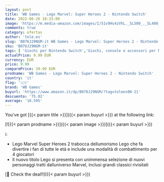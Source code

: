 ```yaml
---
layout: post
title: 'WB Games - Lego Marvel: Super Heroes 2 - Nintendo Switch'
date: 2022-06-26 10:33:09
image: 'https://m.media-amazon.com/images/I/51v9Hs4zVhL._SL500_._SL400_.jpg'
comments: true
category: ofertas
author: 'tole.es'
slug: 'B076J29NGM-it WB Games - Lego Marvel: Super Heroes 2 - Nintendo Switch'
sku: 'B076J29NGM-it'
tags: [ 'Giochi per Nintendo Switch','Giochi, console e accessori per Nintendo Switch','Videogiochi','lego','wb games','🇮🇹', ]
actualPrice: 9.99 EUR
currency: EUR
price: 9.99
comparePrice: 39.99 EUR
prodname: 'WB Games - Lego Marvel: Super Heroes 2 - Nintendo Switch'
country: 'it'
flag: '🇮🇹'
brand: 'WB Games'
buyurl: 'https://www.amazon.it/dp/B076J29NGM/?tag=tolees00-21'
descuento: '75.02'
average: '18.595'
---
```


You've got [{{< param title >}}]({{< param buyurl >}}) at the following link:

[![{{< param prodname >}}]({{< param image >}})]({{< param buyurl >}})

ℹ️:

- Lego Marvel Super Heroes 2 trabocca dellumorismo Lego che fa divertire i fan di tutte le età e include una modalità di combattimento per 4 giocatori
- Il nuovo titolo Lego si presenta con unimmensa selezione di nuovi personaggi tratti dalluniverso Marvel, inclusi grandi classici rivisitati

[🛒 Check the deal!!]({{< param buyurl >}})
